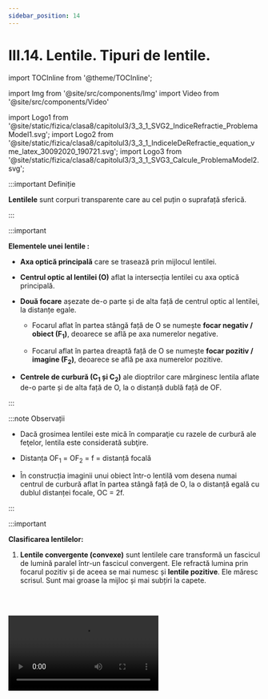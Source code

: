 ```yaml
---
sidebar_position: 14
---
```


# III.14. Lentile. Tipuri de lentile. 


import TOCInline from '@theme/TOCInline';

<TOCInline toc={toc} />



import Img from '@site/src/components/Img'
import Video from '@site/src/components/Video'

import Logo1 from '@site/static/fizica/clasa8/capitolul3/3_3_1_SVG2_IndiceRefractie_ProblemaModel1.svg';
import Logo2 from '@site/static/fizica/clasa8/capitolul3/3_3_1_IndiceleDeRefractie_equation_vme_latex_30092020_190721.svg';
import Logo3 from '@site/static/fizica/clasa8/capitolul3/3_3_1_SVG3_Calcule_ProblemaModel2.svg';




:::important Definiție

**Lentilele** sunt corpuri transparente care au cel puțin o suprafață sferică.


:::


:::important

**Elementele unei lentile :**

- **Axa optică principală** care se trasează prin mijlocul lentilei.

- **Centrul optic al lentilei (O)** aflat la intersecția lentilei cu axa optică principală.

- **Două focare** așezate de-o parte și de alta față de centrul optic al lentilei, la distanțe egale. 

  - Focarul aflat în partea stângă față de O se numește **focar negativ / obiect (F<sub>1</sub>)**, deoarece se află pe axa numerelor negative. 
  
  - Focarul aflat în partea dreaptă față de O se numește **focar pozitiv / imagine (F<sub>2</sub>)**, deoarece se află pe axa numerelor pozitive.

- **Centrele de curbură (C<sub>1</sub> și C<sub>2</sub>)** ale dioptrilor care mărginesc lentila aflate de-o parte și de alta față de O, la o distanță dublă față de OF.

:::


:::note Observații

- Dacă grosimea lentilei este mică în comparaţie cu razele de curbură ale feţelor, lentila este considerată subţire.
 
- Distanța OF<sub>1</sub> = OF<sub>2</sub> = f = distanță focală

- În construcția imaginii unui obiect într-o lentilă vom desena numai centrul de curbură aflat în partea stângă față de O, la o distanță egală cu dublul distanței focale, OC = 2f.


:::


:::important

**Clasificarea lentilelor:**

1)	**Lentile convergente (convexe)** sunt lentilele care transformă un fascicul de lumină paralel într-un fascicul convergent. Ele refractă lumina prin focarul pozitiv și de aceea se mai numesc și **lentile pozitive**. Ele măresc scrisul. Sunt mai groase la mijloc și mai subțiri la capete.

<br></br>

<Video src="https://www.youtube.com/embed/fjaYuEB20mM" />

:::



:::warning Atenție

Nu îndrepta lumina laserului spre ochi!

:::




<Img className="img-responsive4" src="fizica/clasa8/capitolul3/3_4_1_Poza1_SchemaLentileConvergente_vers2.jpg" width="1000" height="712" />



:::important

2)	**Lentile divergente (concave)** sunt lentilele care transformă un fascicul de lumină paralel într-un fascicul divergent. Ele refractă lumina prin focarul negativ și de aceea se mai numesc și **lentile negative**. Ele micșorează scrisul. Sunt mai groase la capete și mai subțiri la mijloc.

<br></br>

<Video src="https://www.youtube.com/embed/OXSM1GaxkG4" />



:::


:::warning Atenție

Nu îndrepta lumina laserului spre ochi!

:::


<Img className="img-responsive4" src="fizica/clasa8/capitolul3/3_4_1_Poza2_SchemaLentileDivergente_vers2.jpg" width="1000" height="753" />

 





<br></br>
<br></br>


